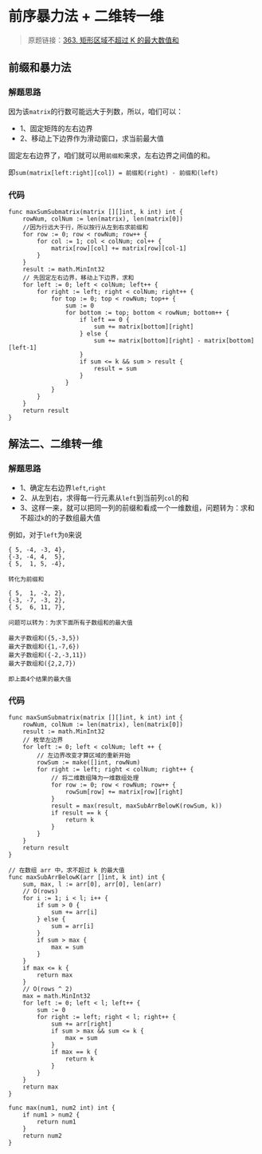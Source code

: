 # 前序暴力法 + 二维转一维
> 原题链接：[363. 矩形区域不超过 K 的最大数值和](https://leetcode-cn.com/problems/max-sum-of-rectangle-no-larger-than-k/)

## 前缀和暴力法
### 解题思路
因为该``matrix``的行数可能远大于列数，所以，咱们可以：
* 1、固定矩阵的左右边界
* 2、移动上下边界作为滑动窗口，求当前最大值

固定左右边界了，咱们就可以用``前缀和``来求，左右边界之间值的和。

即``sum(matrix[left:right][col]) = 前缀和(right) - 前缀和(left)``

### 代码
```golang
func maxSumSubmatrix(matrix [][]int, k int) int {
	rowNum, colNum := len(matrix), len(matrix[0])
	//因为行远大于行，所以按行从左到右求前缀和
	for row := 0; row < rowNum; row++ {
		for col := 1; col < colNum; col++ {
			matrix[row][col] += matrix[row][col-1]
		}
	}
	result := math.MinInt32
	// 先固定左右边界，移动上下边界，求和
	for left := 0; left < colNum; left++ {
		for right := left; right < colNum; right++ {
			for top := 0; top < rowNum; top++ {
				sum := 0
				for bottom := top; bottom < rowNum; bottom++ {
					if left == 0 {
						sum += matrix[bottom][right]
					} else {
						sum += matrix[bottom][right] - matrix[bottom][left-1]
					}
					if sum <= k && sum > result {
						result = sum
					}
				}
			}
		}
	}
	return result
}
```

## 解法二、二维转一维
### 解题思路
* 1、确定左右边界``left``,``right``
* 2、从左到右，求得每一行元素从``left``到当前列``col``的和
* 3、这样一来，就可以把同一列的前缀和看成一个一维数组，问题转为：求和不超过``k``的的子数组最大值

例如，对于``left``为``0``来说
```
{ 5, -4, -3, 4},
{-3, -4, 4,  5},
{ 5,  1, 5, -4},

转化为前缀和

{ 5,  1, -2, 2},
{-3, -7, -3, 2},
{ 5,  6, 11, 7},

问题可以转为：为求下面所有子数组和的最大值

最大子数组和({5,-3,5})
最大子数组和({1,-7,6})
最大子数组和({-2,-3,11})
最大子数组和({2,2,7})

即上面4个结果的最大值
```

### 代码
```golang
func maxSumSubmatrix(matrix [][]int, k int) int {
	rowNum, colNum := len(matrix), len(matrix[0])
	result := math.MinInt32
	// 枚举左边界
	for left := 0; left < colNum; left ++ {
		// 左边界改变才算区域的重新开始
		rowSum := make([]int, rowNum)
		for right := left; right < colNum; right++ {
			// 将二维数组降为一维数组处理
			for row := 0; row < rowNum; row++ {
				rowSum[row] += matrix[row][right]
			}
			result = max(result, maxSubArrBelowK(rowSum, k))
			if result == k {
				return k
			}
		}
	}
	return result
}

// 在数组 arr 中，求不超过 k 的最大值
func maxSubArrBelowK(arr []int, k int) int {
	sum, max, l := arr[0], arr[0], len(arr)
	// O(rows)
	for i := 1; i < l; i++ {
		if sum > 0 {
			sum += arr[i]
		} else {
			sum = arr[i]
		}
		if sum > max {
			max = sum
		}
	}
	if max <= k {
		return max
	}
	// O(rows ^ 2)
	max = math.MinInt32
	for left := 0; left < l; left++ {
		sum := 0
		for right := left; right < l; right++ {
			sum += arr[right]
			if sum > max && sum <= k {
				max = sum
			}
			if max == k {
				return k
			}
		}
	}
	return max
}

func max(num1, num2 int) int {
	if num1 > num2 {
		return num1
	}
	return num2
}
```